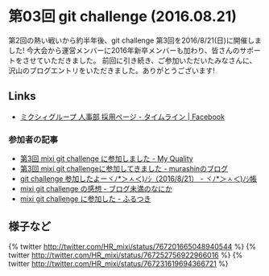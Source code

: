 # 第03回 git challenge (2016.08.21)

第2回の熱い戦いから約半年後、git challenge 第3回を2016/8/21(日)に開催しました!
今大会から運営メンバーに2016年新卒メンバーも加わり、皆さんのサポートをさせていただきました。
前回に引き続き、ご参加いただいたみなさんに、沢山のブログエントリをいただきました。ありがとうございます!

## Links

- [ミクシィグループ 人事部 採用ページ - タイムライン | Facebook](https://www.facebook.com/mixihr/posts/1751772355078747)

### 参加者の記事

- [第3回 mixi git challenge に参加しました - My Quality](http://k-sato.hatenablog.com/entry/2016/08/21/233014)
- [第3回 mixi git challengeに参加してきました - murashinのブログ](http://accelation.hatenablog.com/entry/2016/08/22/182751)
- [git challenge 参加したよーヾﾉ*＞ㅅ＜)ﾉｼ（2016/8/21） - ヾﾉ*＞ㅅ＜)ﾉｼ帳](http://katc.hateblo.jp/entry/2016/08/23/004012)
- [mixi git challenge の感想 - ブログ未満のなにか](http://hama.hatenadiary.jp/entry/2016/08/21/235752)
- [mixi git challenge に参加した - ふるつき](http://furutsuki.hatenablog.com/entry/2016/08/21/222404)

## 様子など

{% twitter http://twitter.com/HR_mixi/status/767201665048940544 %}
{% twitter http://twitter.com/HR_mixi/status/767252756922966016 %}
{% twitter http://twitter.com/HR_mixi/status/767231619694366721 %}
